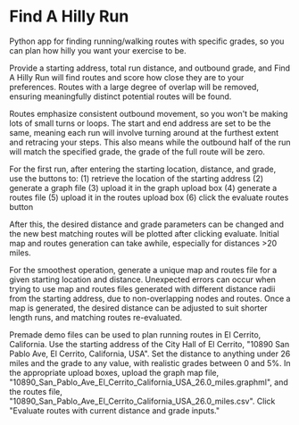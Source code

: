 # Find A Hilly Run

Python app for finding running/walking routes with specific grades, so you can plan how hilly you want your exercise to be. 

Provide a starting address, total run distance, and outbound grade, and Find A Hilly Run will find routes and score how close they are to your preferences. Routes with a large degree of overlap will be removed, ensuring meaningfully distinct potential routes will be found. 

Routes emphasize consistent outbound movement, so you won't be making lots of small turns or loops. The start and end address are set to be the same, meaning each run will involve turning around at the furthest extent and retracing your steps. This also means while the outbound half of the run will match the specified grade, the grade of the full route will be zero. 

For the first run, after entering the starting location, distance, and grade, use the buttons to:
  (1) retrieve the location of the starting address
  (2) generate a graph file
  (3) upload it in the graph upload box
  (4) generate a routes file
  (5) upload it in the routes upload box
  (6) click the evaluate routes button
  
After this, the desired distance and grade parameters can be changed and the new best matching routes will be plotted after clicking evaluate. Initial map and routes generation can take awhile, especially for distances >20 miles.

For the smoothest operation, generate a unique map and routes file for a given starting location and distance. Unexpected errors can occur when trying to use map and routes files generated with different distance radii from the starting address, due to non-overlapping nodes and routes. Once a map is generated, the desired distance can be adjusted to suit shorter length runs, and matching routes re-evaluated.

Premade demo files can be used to plan running routes in El Cerrito, California. Use the starting address of the City Hall of El Cerrito, "10890 San Pablo Ave, El Cerrito, California, USA". Set the distance to anything under 26 miles and the grade to any value, with realistic grades between 0 and 5%. In the appropriate upload boxes, upload the graph map file, "10890_San_Pablo_Ave_El_Cerrito_California_USA_26.0_miles.graphml", and the routes file, "10890_San_Pablo_Ave_El_Cerrito_California_USA_26.0_miles.csv". Click "Evaluate routes with current distance and grade inputs." 

